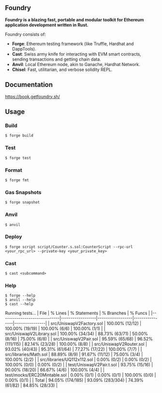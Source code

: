## Foundry

**Foundry is a blazing fast, portable and modular toolkit for Ethereum application development written in Rust.**

Foundry consists of:

-   **Forge**: Ethereum testing framework (like Truffle, Hardhat and DappTools).
-   **Cast**: Swiss army knife for interacting with EVM smart contracts, sending transactions and getting chain data.
-   **Anvil**: Local Ethereum node, akin to Ganache, Hardhat Network.
-   **Chisel**: Fast, utilitarian, and verbose solidity REPL.

## Documentation

https://book.getfoundry.sh/

## Usage

### Build

```shell
$ forge build
```

### Test

```shell
$ forge test
```

### Format

```shell
$ forge fmt
```

### Gas Snapshots

```shell
$ forge snapshot
```

### Anvil

```shell
$ anvil
```

### Deploy

```shell
$ forge script script/Counter.s.sol:CounterScript --rpc-url <your_rpc_url> --private-key <your_private_key>
```

### Cast

```shell
$ cast <subcommand>
```

### Help

```shell
$ forge --help
$ anvil --help
$ cast --help
```



Running tests...
| File                         | % Lines          | % Statements     | % Branches     | % Funcs        |
|------------------------------|------------------|------------------|----------------|----------------|
| src/UniswapV2Factory.sol     | 100.00% (12/12)  | 100.00% (19/19)  | 100.00% (6/6)  | 100.00% (1/1)  |
| src/UniswapV2Library.sol     | 100.00% (34/34)  | 88.73% (63/71)   | 50.00% (8/16)  | 75.00% (6/8)   |
| src/UniswapV2Pair.sol        | 95.59% (65/68)   | 96.52% (111/115) | 82.14% (23/28) | 100.00% (8/8)  |
| src/UniswapV2Router.sol      | 93.02% (40/43)   | 95.31% (61/64)   | 77.27% (17/22) | 100.00% (7/7)  |
| src/libraries/Math.sol       | 88.89% (8/9)     | 91.67% (11/12)   | 75.00% (3/4)   | 100.00% (2/2)  |
| src/libraries/UQ112x112.sol  | 0.00% (0/2)      | 0.00% (0/2)      | 100.00% (0/0)  | 0.00% (0/2)    |
| test/UniswapV2Pair.t.sol     | 93.75% (15/16)   | 90.00% (18/20)   | 66.67% (4/6)   | 100.00% (4/4)  |
| test/mocks/ERC20Mintable.sol | 0.00% (0/1)      | 0.00% (0/1)      | 100.00% (0/0)  | 0.00% (0/1)    |
| Total                        | 94.05% (174/185) | 93.09% (283/304) | 74.39% (61/82) | 84.85% (28/33) |
